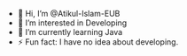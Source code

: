 - 👋 Hi, I’m @Atikul-Islam-EUB
- 👀 I’m interested in Developing 
- 🌱 I’m currently learning Java
- ⚡ Fun fact: I have no idea about developing.

<!---
Atikul-Islam-EUB/Atikul-Islam-EUB is a ✨ special ✨ repository because its `README.md` (this file) appears on your GitHub profile.
You can click the Preview link to take a look at your changes.
--->
